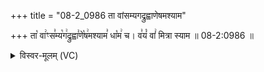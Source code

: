 +++
title = "08-2_0986 ता वांसम्यगद्रुह्वाणेषमश्याम"

+++
ता꣡ वा꣢ꣳस꣣म्य꣡ग꣢द्रुह्वा꣣णे꣡ष꣢मश्याम꣣ धा꣡म꣢ च। व꣣यं꣡ वां꣢ मित्रा स्याम ॥ 08-2:0986 ॥

<details><summary>विस्वर-मूलम् (VC)</summary>

ता वाꣳ सम्यगद्रुह्वाणेषमश्याम धाम च । वयं वां मित्रा स्याम ॥९८६॥
</details>